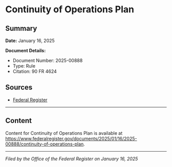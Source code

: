 # Continuity of Operations Plan

## Summary

**Date:** January 16, 2025

**Document Details:**
- Document Number: 2025-00888
- Type: Rule
- Citation: 90 FR 4624

## Sources
- [Federal Register](https://www.federalregister.gov/documents/2025/01/16/2025-00888/continuity-of-operations-plan)

---

## Content

Content for Continuity of Operations Plan is available at https://www.federalregister.gov/documents/2025/01/16/2025-00888/continuity-of-operations-plan.

---

*Filed by the Office of the Federal Register on January 16, 2025*
